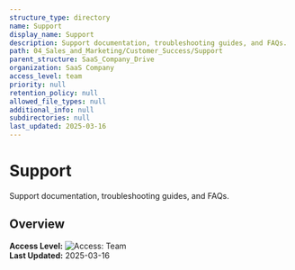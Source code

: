 ```yaml
---
structure_type: directory
name: Support
display_name: Support
description: Support documentation, troubleshooting guides, and FAQs.
path: 04_Sales_and_Marketing/Customer_Success/Support
parent_structure: SaaS_Company_Drive
organization: SaaS Company
access_level: team
priority: null
retention_policy: null
allowed_file_types: null
additional_info: null
subdirectories: null
last_updated: 2025-03-16
---
```


# Support

Support documentation, troubleshooting guides, and FAQs.

## Overview

**Access Level:** ![Access: Team](https://img.shields.io/badge/Access-Team-blue)  
**Last Updated:** 2025-03-16  
